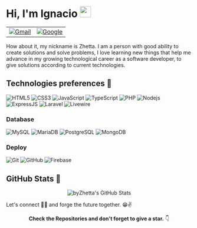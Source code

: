 
# Hi, I'm Ignacio <img alt="wave" src="https://raw.githubusercontent.com/MartinHeinz/MartinHeinz/master/wave.gif" width="30px">

<table>
  <tr>
    <!--------
    <td><a href="https://www.linkedin.com/in/ashwanisng" target="_blank"><img src="https://img.shields.io/badge/LinkedIn--_.svg?style=social&logo=linkedin" alt="LinkedIn"></a></td>-------->
    <td><a href="mailto:ignaciozolorzadev@gmail.com"><img src="https://img.shields.io/badge/Gmail--_.svg?style=social&logo=gmail" alt="Gmail"></a></td>  
    <td><a href="https://byzhetta.web.app/" target="_blank"><img src="https://img.shields.io/badge/Portfolio--_.svg?style=social&logo=google" alt="Google"></a></td> 
  </tr>
</table>

How about it, my nickname is Zhetta. I am a person with good ability to create solutions and solve problems, I love learning new things that help me advance in my growing technological career as a software developer, to give solutions according to current technologies.

## Technologies preferences 🔧

![HTML5](https://img.shields.io/badge/-HTML5-%23E44D27?style=flat&logo=html5&logoColor=ffffff)
![CSS3](https://img.shields.io/badge/-CSS3-%231572B6?style=flat&logo=css3)
![JavaScript](https://img.shields.io/badge/-JavaScript-yellow?style=flat&logo=javascript&logoColor=ffffff)
![TypeScript](https://img.shields.io/badge/-TypeScript-blue?style=flat&logo=typescript&logoColor=ffffff)
![PHP](https://img.shields.io/badge/-PHP-blueviolet?style=flat&logo=php&logoColor=ffffff)
![Nodejs](https://img.shields.io/badge/-Nodejs-4db33d?style=flat&logo=Node.js&logoColor=ffffff)
![ExpressJS](https://img.shields.io/badge/-ExpressJS-black?style=flat&logo=express)
![Laravel](https://img.shields.io/badge/-Laravel-F9322C?style=flat&logo=laravel&logoColor=ffffff)
![Livewire](https://img.shields.io/badge/-Livewire-4E56A6?style=flat&logo=livewire)

### Database

![MySQL](https://img.shields.io/badge/-MySQL-%23282C34?style=flat&logo=mysql&logoColor=ffffff)
![MariaDB](https://img.shields.io/badge/-MariaDB-%23282C34?style=flat&logo=mariadb&logoColor=ffffff)
![PostgreSQL](https://img.shields.io/badge/-PostgreSQL-%23282C34?style=flat&logo=postgresql&logoColor=ffffff)
![MongoDB](https://img.shields.io/badge/-MongoDB-%23282C34?style=flat&logo=mongodb&logoColor=ffffff)

### Deploy

![Git](https://img.shields.io/badge/-Git-181717?style=flat&logo=git)
![GitHub](https://img.shields.io/badge/-GitHub-181717?style=flat&logo=github)
![Firebase](https://img.shields.io/badge/-Firebase-181717?style=flat&logo=firebase)

## GitHub Stats 📌

<div align="center">

![byZhetta's GitHub Stats](https://github-readme-stats.vercel.app/api?username=byZhetta&show_icons=true&line_height=27&count_private=true&&theme=merko)

</div>

Let's connect 👨‍💻 and forge the future together. 😁✌ 

<div align="center">
<strong>Check the Repositories and don't forget to give a star.</strong> 👇
</div>
